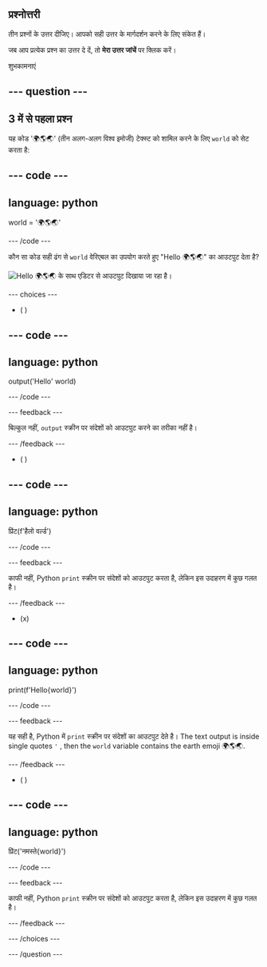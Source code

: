## प्रश्नोत्तरी

तीन प्रश्नों के उत्तर दीजिए। आपको सही उत्तर के मार्गदर्शन करने के लिए संकेत हैं।

जब आप प्रत्येक प्रश्न का उत्तर दे दें, तो **मेरा उत्तर जांचें** पर क्लिक करें।

शुभकामनाएं

--- question ---
---
3 में से पहला प्रश्न
---

यह कोड '🌍🌎🌏' (तीन अलग-अलग विश्व इमोजी) टेक्स्ट को शामिल करने के लिए `world` को सेट करता है:

--- code ---
---
language: python
---

world = '🌍🌎🌏'

--- /code ---

कौन सा कोड सही ढंग से `world` वेरिएबल का उपयोग करते हुए "Hello 🌍🌎🌏" का आउटपुट देता है?

![Hello 🌍🌎🌏 के साथ एडिटर से आउटपुट दिखाया जा रहा है।](images/quiz1.png)

--- choices ---

- ( )

--- code ---
---
language: python
---

output('Hello' world)

--- /code ---

 --- feedback ---

 बिल्कुल नहीं, `output` स्क्रीन पर संदेशों को आउटपुट करने का तरीका नहीं है।

 --- /feedback ---


- ( )

--- code ---
---
language: python
---

प्रिंट(f'हैलो वर्ल्ड')

--- /code ---

 --- feedback ---

 काफी नहीं, Python `print` स्क्रीन पर संदेशों को आउटपुट करता है, लेकिन इस उदाहरण में कुछ गलत है।

 --- /feedback ---

- (x)

--- code ---
---
language: python
---

print(f'Hello{world}')

--- /code ---

 --- feedback ---

 यह सही है, Python में `print` स्क्रीन पर संदेशों का आउटपुट देते है। The text output is inside single quotes `'` , then the `world` variable contains the earth emoji 🌍🌎🌏.

 --- /feedback ---

- ( )

--- code ---
---
language: python
---

प्रिंट('नमस्ते{world}')

--- /code ---

 --- feedback ---

  काफी नहीं, Python `print` स्क्रीन पर संदेशों को आउटपुट करता है, लेकिन इस उदाहरण में कुछ गलत है।

 --- /feedback ---

--- /choices ---

--- /question ---
